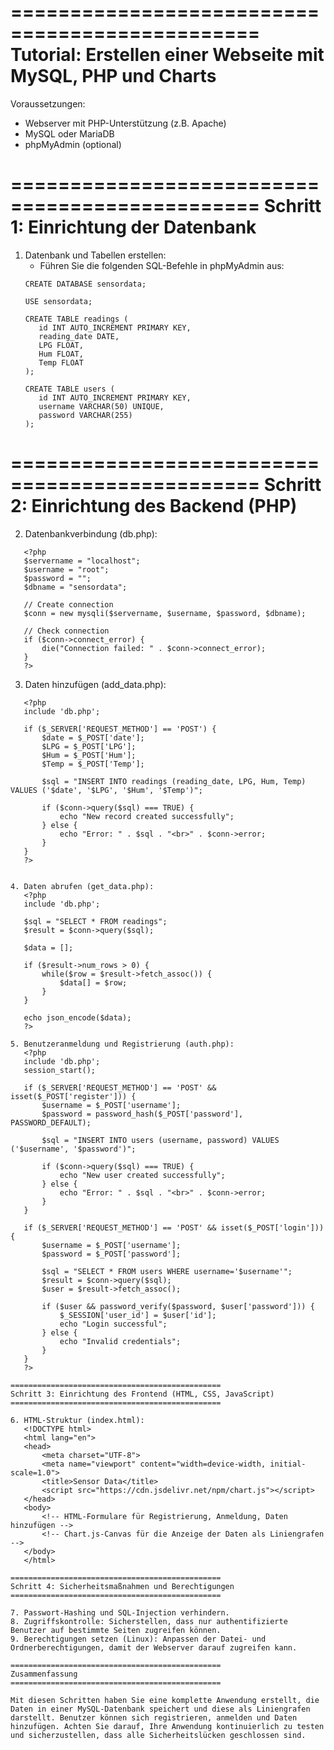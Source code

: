 ===============================================
Tutorial: Erstellen einer Webseite mit MySQL, PHP und Charts
===============================================

Voraussetzungen:
- Webserver mit PHP-Unterstützung (z.B. Apache)
- MySQL oder MariaDB
- phpMyAdmin (optional)

===============================================
Schritt 1: Einrichtung der Datenbank
===============================================

1. Datenbank und Tabellen erstellen:
   - Führen Sie die folgenden SQL-Befehle in phpMyAdmin aus:
    ```
   CREATE DATABASE sensordata;

   USE sensordata;

   CREATE TABLE readings (
       id INT AUTO_INCREMENT PRIMARY KEY,
       reading_date DATE,
       LPG FLOAT,
       Hum FLOAT,
       Temp FLOAT
   );

   CREATE TABLE users (
       id INT AUTO_INCREMENT PRIMARY KEY,
       username VARCHAR(50) UNIQUE,
       password VARCHAR(255)
   );
   ```

===============================================
Schritt 2: Einrichtung des Backend (PHP)
===============================================

2. Datenbankverbindung (db.php):
```
   <?php
   $servername = "localhost";
   $username = "root";
   $password = "";
   $dbname = "sensordata";

   // Create connection
   $conn = new mysqli($servername, $username, $password, $dbname);

   // Check connection
   if ($conn->connect_error) {
       die("Connection failed: " . $conn->connect_error);
   }
   ?>
   ```

3. Daten hinzufügen (add_data.php):
```
   <?php
   include 'db.php';

   if ($_SERVER['REQUEST_METHOD'] == 'POST') {
       $date = $_POST['date'];
       $LPG = $_POST['LPG'];
       $Hum = $_POST['Hum'];
       $Temp = $_POST['Temp'];

       $sql = "INSERT INTO readings (reading_date, LPG, Hum, Temp) VALUES ('$date', '$LPG', '$Hum', '$Temp')";
       
       if ($conn->query($sql) === TRUE) {
           echo "New record created successfully";
       } else {
           echo "Error: " . $sql . "<br>" . $conn->error;
       }
   }
   ?>
   

4. Daten abrufen (get_data.php):
   <?php
   include 'db.php';

   $sql = "SELECT * FROM readings";
   $result = $conn->query($sql);

   $data = [];

   if ($result->num_rows > 0) {
       while($row = $result->fetch_assoc()) {
           $data[] = $row;
       }
   }

   echo json_encode($data);
   ?>

5. Benutzeranmeldung und Registrierung (auth.php):
   <?php
   include 'db.php';
   session_start();

   if ($_SERVER['REQUEST_METHOD'] == 'POST' && isset($_POST['register'])) {
       $username = $_POST['username'];
       $password = password_hash($_POST['password'], PASSWORD_DEFAULT);

       $sql = "INSERT INTO users (username, password) VALUES ('$username', '$password')";
       
       if ($conn->query($sql) === TRUE) {
           echo "New user created successfully";
       } else {
           echo "Error: " . $sql . "<br>" . $conn->error;
       }
   }

   if ($_SERVER['REQUEST_METHOD'] == 'POST' && isset($_POST['login'])) {
       $username = $_POST['username'];
       $password = $_POST['password'];

       $sql = "SELECT * FROM users WHERE username='$username'";
       $result = $conn->query($sql);
       $user = $result->fetch_assoc();

       if ($user && password_verify($password, $user['password'])) {
           $_SESSION['user_id'] = $user['id'];
           echo "Login successful";
       } else {
           echo "Invalid credentials";
       }
   }
   ?>

===============================================
Schritt 3: Einrichtung des Frontend (HTML, CSS, JavaScript)
===============================================

6. HTML-Struktur (index.html):
   <!DOCTYPE html>
   <html lang="en">
   <head>
       <meta charset="UTF-8">
       <meta name="viewport" content="width=device-width, initial-scale=1.0">
       <title>Sensor Data</title>
       <script src="https://cdn.jsdelivr.net/npm/chart.js"></script>
   </head>
   <body>
       <!-- HTML-Formulare für Registrierung, Anmeldung, Daten hinzufügen -->
       <!-- Chart.js-Canvas für die Anzeige der Daten als Liniengrafen -->
   </body>
   </html>

===============================================
Schritt 4: Sicherheitsmaßnahmen und Berechtigungen
===============================================

7. Passwort-Hashing und SQL-Injection verhindern.
8. Zugriffskontrolle: Sicherstellen, dass nur authentifizierte Benutzer auf bestimmte Seiten zugreifen können.
9. Berechtigungen setzen (Linux): Anpassen der Datei- und Ordnerberechtigungen, damit der Webserver darauf zugreifen kann.

===============================================
Zusammenfassung
===============================================

Mit diesen Schritten haben Sie eine komplette Anwendung erstellt, die Daten in einer MySQL-Datenbank speichert und diese als Liniengrafen darstellt. Benutzer können sich registrieren, anmelden und Daten hinzufügen. Achten Sie darauf, Ihre Anwendung kontinuierlich zu testen und sicherzustellen, dass alle Sicherheitslücken geschlossen sind.
